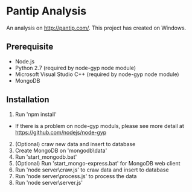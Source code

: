 # Pantip Analysis

An analysis on http://pantip.com/.  This project has created on Windows.

## Prerequisite
- Node.js
- Python 2.7 (required by node-gyp node module)
- Microsoft Visual Studio C++ (required by node-gyp node module)
- MongoDB

## Installation
1. Run 'npm install'
 * If there is a problem on node-gyp moduls, please see more detail at https://github.com/nodejs/node-gyp
2. (Optional) craw new data and insert to database
 1. Create MongoDB on 'mongodb\data'
 2. Run 'start_mongodb.bat'
 3. (Optional) Run 'start_mongo-express.bat' for MongoDB web client
 4. Run 'node server\craw.js' to craw data and insert to database
 5. Run 'node server\process.js' to process the data
3. Run 'node server\server.js'
